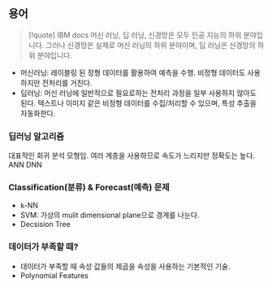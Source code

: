 ## 용어
>[!quote] IBM docs
머신 러닝, 딥 러닝, 신경망은 모두 인공 지능의 하위 분야입니다. 그러나 신경망은 실제로 머신 러닝의 하위 분야이며, 딥 러닝은 신경망의 하위 분야입니다.
- 머신러닝: 레이블링 된 정형 데이터를 활용하여 예측을 수행. 비정형 데이터도 사용하지만 전처리를 거친다.
- 딥러닝: 머신 러닝에 일반적으로 필요로하는 전처리 과정을 일부 사용하지 않아도 된다. 텍스트나 이미지 같은 비정형 데이터를 수집/처리할 수 있으며, 특성 추출을 자동화한다.
### 딥러닝 알고리즘
대표적인 회귀 분석 모형임. 여러 계층을 사용하므로 속도가 느리지만 정확도는 높다.
ANN
DNN
### Classification(분류) & Forecast(예측) 문제
- k-NN
- SVM: 가상의 mulit dimensional plane으로 경계를 나눈다.
- Decsision Tree

### 데이터가 부족할 때?
- 데이터가 부족할 때 속성 값들의 제곱을  속성을 사용하는 기본적인 기술.
- Polynomial Features

